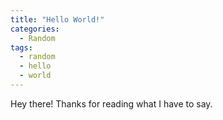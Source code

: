 ```yaml
---
title: "Hello World!"
categories:
  - Random
tags:
  - random
  - hello
  - world
---
```


Hey there! Thanks for reading what I have to say.
